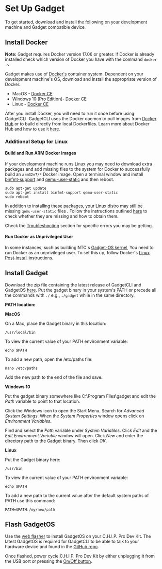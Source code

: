 # Set Up Gadget

To get started, download and install the following on your development machine and Gadget compatible device.

## Install Docker

**Note:** Gadget requires Docker version 17.06 or greater. If Docker is already installed check which version of Docker you have with the command `docker -v`.

Gadget makes use of [Docker's](https://www.docker.com/) container system. Dependent on your development machine's OS, download and install the appropriate version of Docker.

* MacOS - [Docker CE](https://store.docker.com/search?type=edition&offering=community)
* Windows 10 (Pro Edition)- [Docker CE](https://store.docker.com/search?type=edition&offering=community)
* Linux - [Docker CE](https://store.docker.com/search?type=edition&offering=community)

After you install Docker, you will need to run it once before using GadgetCLI. GadgetCLI uses the Docker daemon to pull images from [Docker Hub](https://hub.docker.com/) or to build directly from local Dockerfiles. Learn more about Docker Hub and how to use it [here](https://docs.docker.com/docker-hub/).

### Additional Setup for Linux

#### Build and Run ARM Docker Images

If your development machine runs Linux you may need to download extra packages and add missing files to the system for Docker to successfully build an `arm32v7/*` Docker image. Open a terminal window and install [binfmt-support](https://packages.debian.org/stretch/binfmt-support) and [qemu-user-static](https://packages.debian.org/stretch/qemu-user-static) and then reboot.

```
sudo apt-get update
sudo apt-get install binfmt-support qemu-user-static
sudo reboot
```
In addition to installing these packages, your Linux distro may still be missing `qemu-user-static` files . Follow the instructions outlined [here](https://github.com/computermouth/qemu-static-conf) to check whether they are missing and how to obtain them.

Check the [Troubleshooting](/gadget.html#troubleshooting) section for specific errors you may be getting.

#### Run Docker as Unprivileged User

In some instances, such as building NTC's [Gadget-OS kernel](https://github.com/NextThingCo/Gadget-OS), You need to run Docker as an unprivileged user. To set this up, follow Docker's [Linux Post-install](https://docs.docker.com/engine/installation/linux/linux-postinstall/) instructions. 

## Install Gadget

Download the zip file containing the latest release of GadgetCLI and GadgetOS [here](https://github.com/NextThingCo/gadgetcli/releases). Put the gadget binary in your system's PATH or precede all the commands with `./` e.g., `./gadget` while in the same directory.

**PATH location:**

**MacOS**

On a Mac, place the Gadget binary in this location:

```
/usr/local/bin
```

To view the current value of your PATH environment variable:

```
echo $PATH
```

To add a new path, open the /etc/paths file:

```
nano /etc/paths
```

Add the new path to the end of the file and save. 

**Windows 10**

Put the gadget binary somewhere like C:\Program Files\gadget and edit the *Path* variable to point to that location.

Click the Windows icon to open the Start Menu. Search for *Advanced System Settings*. When the *System Properties* window opens click on *Environment Variables*.

Find and select the *Path* variable under *System Variables*. Click *Edit* and the *Edit Environment Variable* window will open. Click *New* and enter the directory path to the Gadget binary. Then click *OK*.

**Linux**

Put the Gadget binary here:

```
/usr/bin
```

To view the current value of your PATH environment variable:

```
echo $PATH
```

To add a new path to the current value after the default system paths of PATH use this command:

```
PATH=$PATH:/my/new/path
``` 


## Flash GadgetOS 


Use the [web flasher](http://flash.getchip.com/pro) to install GadgetOS on your C.H.I.P. Pro Dev Kit. The latest GadgetOS is required for GadgetCLI to be able to talk to your hardware device and found in the [GitHub repo](https://github.com/NextThingCo/gadgetcli/releases).

Once flashed, power cycle C.H.I.P. Pro Dev Kit by either unplugging it from the USB port or pressing the [On/Off button](/chip_pro_devkit.html#power).
